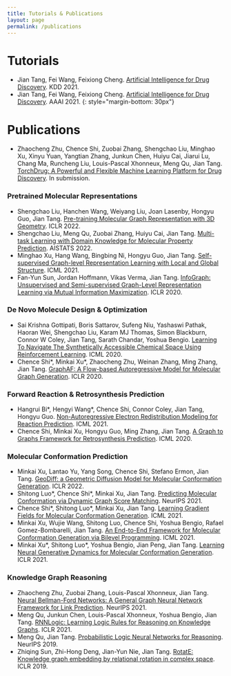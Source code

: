 ```yaml
---
title: Tutorials & Publications
layout: page
permalink: /publications
---
```


# Tutorials

- Jian Tang, Fei Wang, Feixiong Cheng. [Artificial Intelligence for Drug Discovery](https://deepgraphlearning.github.io/DrugTutorial_KDD2021/). KDD 2021.
- Jian Tang, Fei Wang, Feixiong Cheng. [Artificial Intelligence for Drug Discovery](https://deepgraphlearning.github.io/DrugTutorial_AAAI2021/). AAAI 2021.
{: style="margin-bottom: 30px"}

# Publications

- Zhaocheng Zhu, Chence Shi, Zuobai Zhang, Shengchao Liu, Minghao Xu, Xinyu Yuan, Yangtian Zhang, Junkun Chen, Huiyu Cai, Jiarui Lu, Chang Ma, Runcheng Liu, Louis-Pascal Xhonneux, Meng Qu, Jian Tang. [TorchDrug: A Powerful and Flexible Machine Learning Platform for Drug Discovery](https://arxiv.org/pdf/2202.08320.pdf). In submission.

### Pretrained Molecular Representations
- Shengchao Liu, Hanchen Wang, Weiyang Liu, Joan Lasenby, Hongyu Guo, Jian Tang. [Pre-training Molecular Graph Representation with 3D Geometry](https://arxiv.org/pdf/2110.07728.pdf). ICLR 2022.
- Shengchao Liu, Meng Qu, Zuobai Zhang, Huiyu Cai, Jian Tang. [Multi-task Learning with Domain Knowledge for Molecular Property Prediction](https://openreview.net/pdf?id=6cWgY5Epwzo). AISTATS 2022.
- Minghao Xu, Hang Wang, Bingbing Ni, Hongyu Guo, Jian Tang. [Self-supervised Graph-level Representation Learning with Local and Global Structure](https://arxiv.org/pdf/2106.04113.pdf). ICML 2021.
- Fan-Yun Sun, Jordan Hoffmann, Vikas Verma, Jian Tang. [InfoGraph: Unsupervised and Semi-supervised Graph-Level Representation Learning via Mutual Information Maximization](https://arxiv.org/pdf/1908.01000.pdf). ICLR 2020.

### De Novo Molecule Design & Optimization
- Sai Krishna Gottipati, Boris Sattarov, Sufeng Niu, Yashaswi Pathak, Haoran Wei, Shengchao Liu, Karam MJ Thomas, Simon Blackburn, Connor W Coley, Jian Tang, Sarath Chandar, Yoshua Bengio. [Learning To Navigate The Synthetically Accessible Chemical Space Using Reinforcement Learning](http://proceedings.mlr.press/v119/gottipati20a/gottipati20a.pdf). ICML 2020.
- Chence Shi\*, Minkai Xu\*, Zhaocheng Zhu, Weinan Zhang, Ming Zhang, Jian Tang. [GraphAF: A Flow-based Autoregressive Model for Molecular Graph Generation](https://arxiv.org/pdf/2001.09382.pdf). ICLR 2020.

### Forward Reaction & Retrosynthesis Prediction
- Hangrui Bi\*, Hengyi Wang\*, Chence Shi, Connor Coley, Jian Tang, Hongyu Guo. [Non-Autoregressive Electron Redistribution Modeling for Reaction Prediction](https://arxiv.org/pdf/2106.07801.pdf). ICML 2021.
- Chence Shi, Minkai Xu, Hongyu Guo, Ming Zhang, Jian Tang. [A Graph to Graphs Framework for Retrosynthesis Prediction](https://arxiv.org/pdf/2003.12725.pdf). ICML 2020.

### Molecular Conformation Prediction
- Minkai Xu, Lantao Yu, Yang Song, Chence Shi, Stefano Ermon, Jian Tang. [GeoDiff: a Geometric Diffusion Model for Molecular Conformation Generation](https://openreview.net/pdf?id=PzcvxEMzvQC). ICLR 2022.
- Shitong Luo\*, Chence Shi\*, Minkai Xu, Jian Tang. [Predicting Molecular Conformation via Dynamic Graph Score Matching](https://proceedings.neurips.cc/paper/2021/file/a45a1d12ee0fb7f1f872ab91da18f899-Paper.pdf). NeurIPS 2021.
- Chence Shi\*, Shitong Luo\*, Minkai Xu, Jian Tang. [Learning Gradient Fields for Molecular Conformation Generation](https://arxiv.org/pdf/2105.03902.pdf). ICML 2021.
- Minkai Xu, Wujie Wang, Shitong Luo, Chence Shi, Yoshua Bengio, Rafael Gomez-Bombarelli, Jian Tang. [An End-to-End Framework for Molecular Conformation Generation via Bilevel Programming](https://arxiv.org/pdf/2105.07246.pdf). ICML 2021.
- Minkai Xu\*, Shitong Luo\*, Yoshua Bengio, Jian Peng, Jian Tang. [Learning Neural Generative Dynamics for Molecular Conformation Generation](https://arxiv.org/pdf/2102.10240.pdf). ICLR 2021.

### Knowledge Graph Reasoning
- Zhaocheng Zhu, Zuobai Zhang, Louis-Pascal Xhonneux, Jian Tang. [Neural Bellman-Ford Networks: A General Graph Neural Network Framework for Link Prediction](https://arxiv.org/pdf/2106.06935). NeurIPS 2021.
- Meng Qu, Junkun Chen, Louis-Pascal Xhonneux, Yoshua Bengio, Jian Tang. [RNNLogic: Learning Logic Rules for Reasoning on Knowledge Graphs](https://arxiv.org/pdf/2010.04029). ICLR 2021.
- Meng Qu, Jian Tang. [Probabilistic Logic Neural Networks for Reasoning](https://arxiv.org/pdf/1906.08495). NeurIPS 2019.
- Zhiqing Sun, Zhi-Hong Deng, Jian-Yun Nie, Jian Tang. [RotatE: Knowledge graph embedding by relational rotation in complex space](https://arxiv.org/pdf/1902.10197.pdf). ICLR 2019.